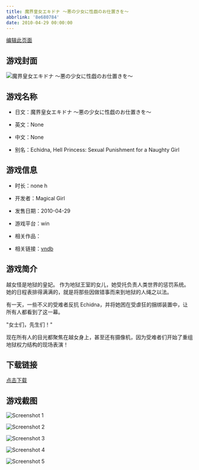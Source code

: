 ```yaml
---
title: 魔界皇女エキドナ ～悪の少女に性戯のお仕置きを～
abbrlink: '8e680784'
date: 2010-04-29 00:00:00
---
```

[编辑此页面](https://github.com/ACG-3/ADV3-source/blob/main/source/_posts/%E9%AD%94%E7%95%8C%E7%9A%87%E5%A5%B3%E3%82%A8%E3%82%AD%E3%83%89%E3%83%8A%20%EF%BD%9E%E6%82%AA%E3%81%AE%E5%B0%91%E5%A5%B3%E3%81%AB%E6%80%A7%E6%88%AF%E3%81%AE%E3%81%8A%E4%BB%95%E7%BD%AE%E3%81%8D%E3%82%92%EF%BD%9E.md)

## 游戏封面

![魔界皇女エキドナ ～悪の少女に性戯のお仕置きを～](https://pan.timero.xyz/d/onedrive/img_lib_001/%E9%AD%94%E7%95%8C%E7%9A%87%E5%A5%B3%E3%82%A8%E3%82%AD%E3%83%89%E3%83%8A%20%EF%BD%9E%E6%82%AA%E3%81%AE%E5%B0%91%E5%A5%B3%E3%81%AB%E6%80%A7%E6%88%AF%E3%81%AE%E3%81%8A%E4%BB%95%E7%BD%AE%E3%81%8D%E3%82%92%EF%BD%9E_cover.avif)


## 游戏名称

- 日文：魔界皇女エキドナ ～悪の少女に性戯のお仕置きを～
- 英文：None
- 中文：None

- 别名：Echidna, Hell Princess: Sexual Punishment for a Naughty Girl


## 游戏信息

- 时长：none h
- 开发者：Magical Girl
- 发售日期：2010-04-29
- 游戏平台：win
- 相关作品：

- 相关链接：[vndb](https://vndb.org/v4869)


## 游戏简介

越女怪是地狱的皇妃。
作为地狱王室的女儿，她受托负责人类世界的惩罚系统。
她的日程表排得满满的，就是将那些因做错事而来到地狱的人绳之以法。

有一天，一些不义的受难者反抗 Echidna，并将她困在受虐狂的捆绑装置中，让所有人都看到了这一幕。

"女士们，先生们！"

现在所有人的目光都聚焦在越女身上，甚至还有摄像机，因为受难者们开始了重组地狱权力结构的现场表演！





## 下载链接

[点击下载](https://pan.timero.xyz/onedrive/adv_lib_001/%E9%AD%94%E7%95%8C%E7%9A%87%E5%A5%B3%E3%82%A8%E3%82%AD%E3%83%89%E3%83%8A%20%EF%BD%9E%E6%82%AA%E3%81%AE%E5%B0%91%E5%A5%B3%E3%81%AB%E6%80%A7%E6%88%AF%E3%81%AE%E3%81%8A%E4%BB%95%E7%BD%AE%E3%81%8D%E3%82%92%EF%BD%9E)


## 游戏截图


![Screenshot 1](https://pan.timero.xyz/d/onedrive/img_lib_001/%E9%AD%94%E7%95%8C%E7%9A%87%E5%A5%B3%E3%82%A8%E3%82%AD%E3%83%89%E3%83%8A%20%EF%BD%9E%E6%82%AA%E3%81%AE%E5%B0%91%E5%A5%B3%E3%81%AB%E6%80%A7%E6%88%AF%E3%81%AE%E3%81%8A%E4%BB%95%E7%BD%AE%E3%81%8D%E3%82%92%EF%BD%9E_Screenshot_1.avif)

![Screenshot 2](https://pan.timero.xyz/d/onedrive/img_lib_001/%E9%AD%94%E7%95%8C%E7%9A%87%E5%A5%B3%E3%82%A8%E3%82%AD%E3%83%89%E3%83%8A%20%EF%BD%9E%E6%82%AA%E3%81%AE%E5%B0%91%E5%A5%B3%E3%81%AB%E6%80%A7%E6%88%AF%E3%81%AE%E3%81%8A%E4%BB%95%E7%BD%AE%E3%81%8D%E3%82%92%EF%BD%9E_Screenshot_2.avif)

![Screenshot 3](https://pan.timero.xyz/d/onedrive/img_lib_001/%E9%AD%94%E7%95%8C%E7%9A%87%E5%A5%B3%E3%82%A8%E3%82%AD%E3%83%89%E3%83%8A%20%EF%BD%9E%E6%82%AA%E3%81%AE%E5%B0%91%E5%A5%B3%E3%81%AB%E6%80%A7%E6%88%AF%E3%81%AE%E3%81%8A%E4%BB%95%E7%BD%AE%E3%81%8D%E3%82%92%EF%BD%9E_Screenshot_3.avif)

![Screenshot 4](https://pan.timero.xyz/d/onedrive/img_lib_001/%E9%AD%94%E7%95%8C%E7%9A%87%E5%A5%B3%E3%82%A8%E3%82%AD%E3%83%89%E3%83%8A%20%EF%BD%9E%E6%82%AA%E3%81%AE%E5%B0%91%E5%A5%B3%E3%81%AB%E6%80%A7%E6%88%AF%E3%81%AE%E3%81%8A%E4%BB%95%E7%BD%AE%E3%81%8D%E3%82%92%EF%BD%9E_Screenshot_4.avif)

![Screenshot 5](https://pan.timero.xyz/d/onedrive/img_lib_001/%E9%AD%94%E7%95%8C%E7%9A%87%E5%A5%B3%E3%82%A8%E3%82%AD%E3%83%89%E3%83%8A%20%EF%BD%9E%E6%82%AA%E3%81%AE%E5%B0%91%E5%A5%B3%E3%81%AB%E6%80%A7%E6%88%AF%E3%81%AE%E3%81%8A%E4%BB%95%E7%BD%AE%E3%81%8D%E3%82%92%EF%BD%9E_Screenshot_5.avif)

